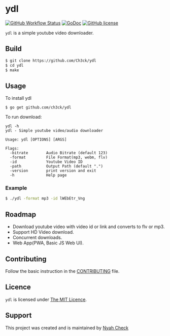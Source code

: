 # ydl

[![GitHub Workflow Status](https://img.shields.io/github/workflow/status/ch3ck/ydl/Build?style=for-the-badge)](https://github.com/ch3ck/ydl/actions)
[![GoDoc](https://img.shields.io/badge/godoc-reference-5272B4.svg?style=for-the-badge)](https://godoc.org/github.com/ch3ck/ydl)
[![GitHub license](https://img.shields.io/github/license/ch3ck/ydl?style=for-the-badge)](https://github.com/ch3ck/ydl/blob/master/LICENSE)

`ydl` is a simple youtube video downloader.


## Build

```bash
$ git clone https://github.com/Ch3ck/ydl
$ cd ydl
$ make
```


## Usage

To install ydl

```console
$ go get github.com/ch3ck/ydl
```

To run download:

```console
ydl -h
ydl - Simple youtube video/audio downloader

Usage: ydl [OPTIONS] [ARGS]

Flags:
  -bitrate        Audio Bitrate (default 123)
  -format         File Format(mp3, webm, flv)
  -id             Youtube Video ID
  -path           Output Path (default ".")
  -version        print version and exit
  -h              Help page
```

### Example

```bash
$ ./ydl -format mp3 -id lWEbEtr_Vng
```

## Roadmap

* Download youtube video with video id or link and converts to flv or mp3.
* Support HD Video download.
* Concurrent downloads.
* Web App(PWA, Basic JS Web UI).


## Contributing

Follow the basic instruction in the [CONTRIBUTING](CONTRIBUTING.md) file.

## Licence

`ydl` is licensed under [The MIT Licence](LICENSE.md).


## Support

This project was created and is maintained by [Nyah Check](https://twitter.com/ch3ck_)
